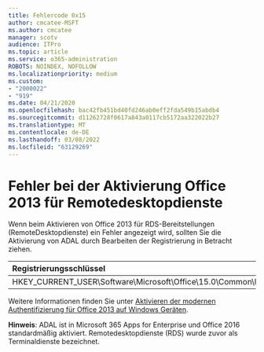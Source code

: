 ```yaml
---
title: Fehlercode 0x15
author: cmcatee-MSFT
ms.author: cmcatee
manager: scotv
audience: ITPro
ms.topic: article
ms.service: o365-administration
ROBOTS: NOINDEX, NOFOLLOW
ms.localizationpriority: medium
ms.custom:
- "2000022"
- "919"
ms.date: 04/21/2020
ms.openlocfilehash: bac42fb451bd40fd246ab0eff2fda549b15abdb4
ms.sourcegitcommit: d11262728f0617a843a0117cb5172aa322022b27
ms.translationtype: MT
ms.contentlocale: de-DE
ms.lasthandoff: 03/08/2022
ms.locfileid: "63129269"
---
```

# <a name="error-while-activation-office-2013-on-remote-desktop-services"></a>Fehler bei der Aktivierung Office 2013 für Remotedesktopdienste

Wenn beim Aktivieren von Office 2013 für RDS-Bereitstellungen (RemoteDesktopdienste) ein Fehler angezeigt wird, sollten Sie die Aktivierung von ADAL durch Bearbeiten der Registrierung in Betracht ziehen.
  
|**Registrierungsschlüssel**|**Typ**|**Wert**|
|:-----|:-----|:-----|
|HKEY_CURRENT_USER\Software\Microsoft\Office\15.0\Common\Identity\EnableADAL  <br/> |REG_DWORD  <br/> |1  <br/> |

Weitere Informationen finden Sie unter [Aktivieren der modernen Authentifizierung für Office 2013 auf Windows Geräten](https://docs.microsoft.com/microsoft-365/admin/security-and-compliance/enable-modern-authentication).
  
**Hinweis**: ADAL ist in Microsoft 365 Apps for Enterprise und Office 2016 standardmäßig aktiviert. Remotedesktopdienste (RDS) wurde zuvor als Terminaldienste bezeichnet.
  
